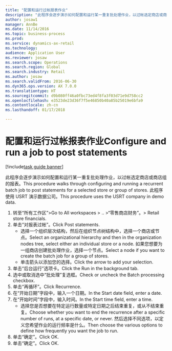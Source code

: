```yaml
--- 
title: "配置和运行过帐报表作业"
description: "此程序会逐步演示如何配置和运行某一重复批处理作业，以过帐选定商店或商店组的报表。"
author: josaw1
manager: AnnBe
ms.date: 11/14/2016
ms.topic: business-process
ms.prod: 
ms.service: dynamics-ax-retail
ms.technology: 
audience: Application User
ms.reviewer: josaw
ms.search.scope: Operations
ms.search.region: Global
ms.search.industry: Retail
ms.author: josaw
ms.search.validFrom: 2016-06-30
ms.dyn365.ops.version: AX 7.0.0
ms.translationtype: HT
ms.sourcegitcommit: d9b080ff46a0fbc73ed4f8fa3f03d71e9d758cc2
ms.openlocfilehash: e3523de23d36f7f5e46850b40a85b25019e6bfa9
ms.contentlocale: zh-cn
ms.lasthandoff: 01/17/2018

---
```

# <a name="configure-and-run-a-job-to-post-statements"></a><span data-ttu-id="dd358-103">配置和运行过帐报表作业</span><span class="sxs-lookup"><span data-stu-id="dd358-103">Configure and run a job to post statements</span></span>

[!include[task guide banner](../includes/task-guide-banner.md)]

<span data-ttu-id="dd358-104">此程序会逐步演示如何配置和运行某一重复批处理作业，以过帐选定商店或商店组的报表。</span><span class="sxs-lookup"><span data-stu-id="dd358-104">This procedure walks through configuring and running a recurrent batch job to post statements for a selected store or group of stores.</span></span> <span data-ttu-id="dd358-105">此程序使用 USRT 演示数据公司。</span><span class="sxs-lookup"><span data-stu-id="dd358-105">This procedure uses the USRT company in demo data.</span></span>

1. <span data-ttu-id="dd358-106">转至“所有工作区”></span><span class="sxs-lookup"><span data-stu-id="dd358-106">Go to All workspaces > ..</span></span> <span data-ttu-id="dd358-107">>“零售商店财务”。</span><span class="sxs-lookup"><span data-stu-id="dd358-107">> Retail store financials.</span></span>
2. <span data-ttu-id="dd358-108">单击“对报表过帐”。</span><span class="sxs-lookup"><span data-stu-id="dd358-108">Click Post statements.</span></span>
    * <span data-ttu-id="dd358-109">选择一个组织层次结构，然后在组织节点树结构中，选择一个商店或节点。</span><span class="sxs-lookup"><span data-stu-id="dd358-109">Select an organizational hierarchy and then in the organization nodes tree, select either an individual store or a node.</span></span> <span data-ttu-id="dd358-110">如果您想要为一组商店创建批处理作业，选择一个节点。</span><span class="sxs-lookup"><span data-stu-id="dd358-110">Select a node if you want to create the batch job for a group of stores.</span></span>  
    * <span data-ttu-id="dd358-111">单击箭头以添加您的选择。</span><span class="sxs-lookup"><span data-stu-id="dd358-111">Click the arrow to add your selection.</span></span>  
3. <span data-ttu-id="dd358-112">单击“后台运行”选项卡。</span><span class="sxs-lookup"><span data-stu-id="dd358-112">Click the Run in the background tab.</span></span>
4. <span data-ttu-id="dd358-113">选中或取消选中“批处理”复选框。</span><span class="sxs-lookup"><span data-stu-id="dd358-113">Check or uncheck the Batch processing checkbox.</span></span>
5. <span data-ttu-id="dd358-114">单击“再循环”。</span><span class="sxs-lookup"><span data-stu-id="dd358-114">Click Recurrence.</span></span>
6. <span data-ttu-id="dd358-115">在“开始日期”字段中，输入一个日期。</span><span class="sxs-lookup"><span data-stu-id="dd358-115">In the Start date field, enter a date.</span></span>
7. <span data-ttu-id="dd358-116">在“开始时间”字段中，输入时间。</span><span class="sxs-lookup"><span data-stu-id="dd358-116">In the Start time field, enter a time.</span></span>
    * <span data-ttu-id="dd358-117">选择您是否想要在特定运行数量或特定日期之后结束重复，或从不结束重复。</span><span class="sxs-lookup"><span data-stu-id="dd358-117">Choose whether you want to end the recurrence after a specific number of runs, at a specific date, or never.</span></span> <span data-ttu-id="dd358-118">然后选择不同选项，以定义您希望作业的运行频率是什么。</span><span class="sxs-lookup"><span data-stu-id="dd358-118">Then choose the various options to define how frequently you want the job to run.</span></span>  
8. <span data-ttu-id="dd358-119">单击“确定”。</span><span class="sxs-lookup"><span data-stu-id="dd358-119">Click OK.</span></span>
9. <span data-ttu-id="dd358-120">单击“确定”。</span><span class="sxs-lookup"><span data-stu-id="dd358-120">Click OK.</span></span>


